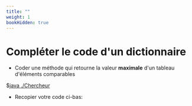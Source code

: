 ```yaml
---
title: ""
weight: 1
bookHidden: true
---
```



<style>
pre > code {
    -webkit-touch-callout: text;
    -webkit-user-select: text;
    -khtml-user-select: text;
    -moz-user-select: text;
    -ms-user-select: text;
    user-select: text;
}
</style>


# Compléter le code d'un dictionnaire

* Coder une méthode qui retourne la valeur **maximale** d'un tableau d'éléments comparables

$[java ./Chercheur]()

* Recopier votre code ci-bas:
